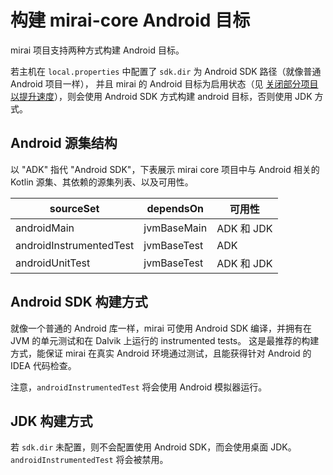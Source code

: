 # 构建 mirai-core Android 目标

mirai 项目支持两种方式构建 Android 目标。

若主机在 `local.properties` 中配置了 `sdk.dir` 为 Android SDK 路径（就像普通 Android 项目一样），
并且 mirai 的 Android 目标为启用状态（见 [关闭部分项目以提升速度](../README.md#关闭部分项目以提升速度)），则会使用 Android SDK 方式构建 android 目标，否则使用 JDK 方式。

## Android 源集结构

以 "ADK" 指代 "Android SDK"，下表展示 mirai core 项目中与 Android 相关的 Kotlin 源集、其依赖的源集列表、以及可用性。

| sourceSet               | dependsOn   | 可用性       |
|-------------------------|-------------|-----------|
| androidMain             | jvmBaseMain | ADK 和 JDK |
| androidInstrumentedTest | jvmBaseTest | ADK       |
| androidUnitTest         | jvmBaseTest | ADK 和 JDK |

## Android SDK 构建方式

就像一个普通的 Android 库一样，mirai 可使用 Android SDK 编译，并拥有在 JVM 的单元测试和在 Dalvik 上运行的 instrumented tests。
这是最推荐的构建方式，能保证 mirai 在真实 Android 环境通过测试，且能获得针对 Android 的 IDEA 代码检查。

注意，`androidInstrumentedTest` 将会使用 Android 模拟器运行。

## JDK 构建方式

若 `sdk.dir` 未配置，则不会配置使用 Android SDK，而会使用桌面 JDK。`androidInstrumentedTest` 将会被禁用。
